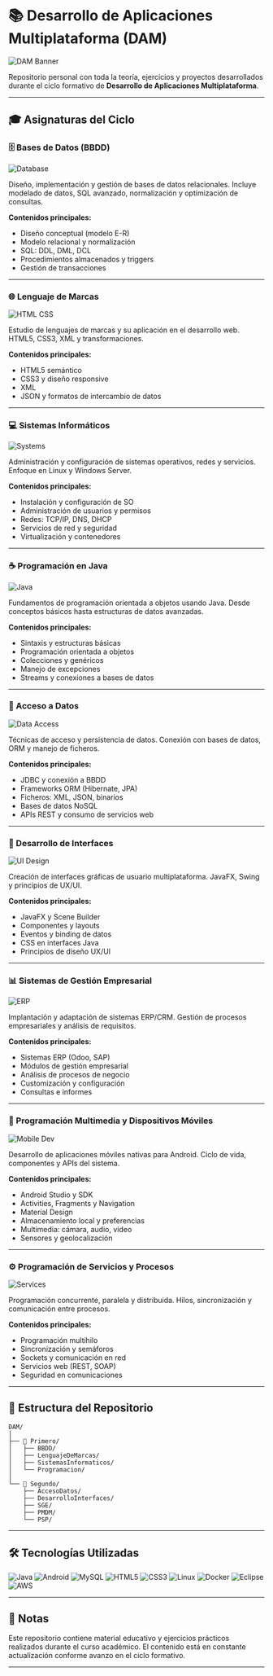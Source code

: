 # 📚 Desarrollo de Aplicaciones Multiplataforma (DAM)

![DAM Banner](https://images.unsplash.com/photo-1517694712202-14dd9538aa97?w=1200&h=300&fit=crop)

Repositorio personal con toda la teoría, ejercicios y proyectos desarrollados durante el ciclo formativo de **Desarrollo de Aplicaciones Multiplataforma**.

---

## 🎓 Asignaturas del Ciclo

### 🗄️ Bases de Datos (BBDD)
![Database](https://images.unsplash.com/photo-1544383835-bda2bc66a55d?w=800&h=400&fit=crop)

Diseño, implementación y gestión de bases de datos relacionales. Incluye modelado de datos, SQL avanzado, normalización y optimización de consultas.

**Contenidos principales:**
- Diseño conceptual (modelo E-R)
- Modelo relacional y normalización
- SQL: DDL, DML, DCL
- Procedimientos almacenados y triggers
- Gestión de transacciones

---

### 🌐 Lenguaje de Marcas
![HTML CSS](https://images.unsplash.com/photo-1542831371-29b0f74f9713?w=800&h=400&fit=crop)

Estudio de lenguajes de marcas y su aplicación en el desarrollo web. HTML5, CSS3, XML y transformaciones.

**Contenidos principales:**
- HTML5 semántico
- CSS3 y diseño responsive
- XML
- JSON y formatos de intercambio de datos

---

### 💻 Sistemas Informáticos
![Systems](https://images.unsplash.com/photo-1558494949-ef010cbdcc31?w=800&h=400&fit=crop)

Administración y configuración de sistemas operativos, redes y servicios. Enfoque en Linux y Windows Server.

**Contenidos principales:**
- Instalación y configuración de SO
- Administración de usuarios y permisos
- Redes: TCP/IP, DNS, DHCP
- Servicios de red y seguridad
- Virtualización y contenedores

---

### ☕ Programación en Java
![Java](https://images.unsplash.com/photo-1517694712202-14dd9538aa97?w=800&h=400&fit=crop)

Fundamentos de programación orientada a objetos usando Java. Desde conceptos básicos hasta estructuras de datos avanzadas.

**Contenidos principales:**
- Sintaxis y estructuras básicas
- Programación orientada a objetos
- Colecciones y genéricos
- Manejo de excepciones
- Streams y conexiones a bases de datos

---

### 🔌 Acceso a Datos
![Data Access](https://images.unsplash.com/photo-1551288049-bebda4e38f71?w=800&h=400&fit=crop)

Técnicas de acceso y persistencia de datos. Conexión con bases de datos, ORM y manejo de ficheros.

**Contenidos principales:**
- JDBC y conexión a BBDD
- Frameworks ORM (Hibernate, JPA)
- Ficheros: XML, JSON, binarios
- Bases de datos NoSQL
- APIs REST y consumo de servicios web

---

### 🎨 Desarrollo de Interfaces
![UI Design](https://images.unsplash.com/photo-1561070791-2526d30994b5?w=800&h=400&fit=crop)

Creación de interfaces gráficas de usuario multiplataforma. JavaFX, Swing y principios de UX/UI.

**Contenidos principales:**
- JavaFX y Scene Builder
- Componentes y layouts
- Eventos y binding de datos
- CSS en interfaces Java
- Principios de diseño UX/UI

---

### 📊 Sistemas de Gestión Empresarial
![ERP](https://images.unsplash.com/photo-1460925895917-afdab827c52f?w=800&h=400&fit=crop)

Implantación y adaptación de sistemas ERP/CRM. Gestión de procesos empresariales y análisis de requisitos.

**Contenidos principales:**
- Sistemas ERP (Odoo, SAP)
- Módulos de gestión empresarial
- Análisis de procesos de negocio
- Customización y configuración
- Consultas e informes

---

### 📱 Programación Multimedia y Dispositivos Móviles
![Mobile Dev](https://images.unsplash.com/photo-1512941937669-90a1b58e7e9c?w=800&h=400&fit=crop)

Desarrollo de aplicaciones móviles nativas para Android. Ciclo de vida, componentes y APIs del sistema.

**Contenidos principales:**
- Android Studio y SDK
- Activities, Fragments y Navigation
- Material Design
- Almacenamiento local y preferencias
- Multimedia: cámara, audio, video
- Sensores y geolocalización

---

### ⚙️ Programación de Servicios y Procesos
![Services](https://images.unsplash.com/photo-1558494949-ef010cbdcc31?w=800&h=400&fit=crop)

Programación concurrente, paralela y distribuida. Hilos, sincronización y comunicación entre procesos.

**Contenidos principales:**
- Programación multihilo
- Sincronización y semáforos
- Sockets y comunicación en red
- Servicios web (REST, SOAP)
- Seguridad en comunicaciones

---

## 📂 Estructura del Repositorio

```
DAM/
│
├── 📘 Primero/
│   ├── BBDD/
│   ├── LenguajeDeMarcas/
│   ├── SistemasInformaticos/
│   └── Programacion/
│
└── 📕 Segundo/
    ├── AccesoDatos/
    ├── DesarrolloInterfaces/
    ├── SGE/
    ├── PMDM/
    └── PSP/
```

---

## 🛠️ Tecnologías Utilizadas

![Java](https://img.shields.io/badge/Java-ED8B00?style=for-the-badge&logo=openjdk&logoColor=white)
![Android](https://img.shields.io/badge/Android-3DDC84?style=for-the-badge&logo=android&logoColor=white)
![MySQL](https://img.shields.io/badge/MySQL-4479A1?style=for-the-badge&logo=mysql&logoColor=white)
![HTML5](https://img.shields.io/badge/HTML5-E34F26?style=for-the-badge&logo=html5&logoColor=white)
![CSS3](https://img.shields.io/badge/CSS3-1572B6?style=for-the-badge&logo=css3&logoColor=white)
![Linux](https://img.shields.io/badge/Linux-FCC624?style=for-the-badge&logo=linux&logoColor=black)
![Docker](https://img.shields.io/badge/Docker-2496ED?style=for-the-badge&logo=docker&logoColor=white)
![Eclipse](https://img.shields.io/badge/Eclipse_IDE-2C2255?style=for-the-badge&logo=eclipse&logoColor=white)
![AWS](https://img.shields.io/badge/AWS-232F3E?style=for-the-badge&logo=amazon-aws&logoColor=white)



---

## 📝 Notas

Este repositorio contiene material educativo y ejercicios prácticos realizados durante el curso académico. El contenido está en constante actualización conforme avanzo en el ciclo formativo.

---
